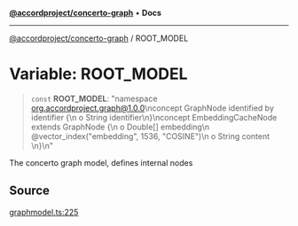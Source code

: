 [**@accordproject/concerto-graph**](../README.md) • **Docs**

***

[@accordproject/concerto-graph](../README.md) / ROOT\_MODEL

# Variable: ROOT\_MODEL

> `const` **ROOT\_MODEL**: "namespace org.accordproject.graph@1.0.0\nconcept GraphNode identified by identifier \{\n    o String identifier\n\}\nconcept EmbeddingCacheNode extends GraphNode \{\n    o Double\[\] embedding\n    @vector\_index(\"embedding\", 1536, \"COSINE\")\n    o String content  \n\}\n"

The concerto graph model, defines internal nodes

## Source

[graphmodel.ts:225](https://github.com/accordproject/lab-concerto-graph/blob/0563543f1fdc8f8f027cd4b4eb91d11b07eff3b4/src/graphmodel.ts#L225)
